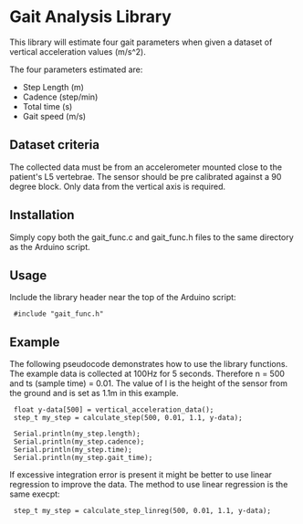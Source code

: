 # Gait Analysis Library
This library will estimate four gait parameters when given a dataset of
vertical acceleration values (m/s^2).

The four parameters estimated are:

* Step Length (m)
* Cadence (step/min)
* Total time (s)
* Gait speed (m/s)

## Dataset criteria
The collected data must be from an accelerometer mounted close to the patient's
L5 vertebrae. The sensor should be pre calibrated against a 90 degree block.
Only data from the vertical axis is required.

## Installation
Simply copy both the gait_func.c and gait_func.h files to the same 
directory as the Arduino script.

## Usage
Include the library header near the top of the Arduino script:

     #include "gait_func.h"

## Example
The following pseudocode demonstrates how to use the library functions. The
example data is collected at 100Hz for 5 seconds. Therefore n = 500 and ts
(sample time) = 0.01. The value of l is the height of the sensor from the
ground and is set as 1.1m in this example.

     float y-data[500] = vertical_acceleration_data();
     step_t my_step = calculate_step(500, 0.01, 1.1, y-data);

     Serial.println(my_step.length);
     Serial.println(my_step.cadence);
     Serial.println(my_step.time);
     Serial.println(my_step.gait_time);

If excessive integration error is present it might be better to use linear
regression to improve the data. The method to use linear regression is the same
execpt:

     step_t my_step = calculate_step_linreg(500, 0.01, 1.1, y-data);
